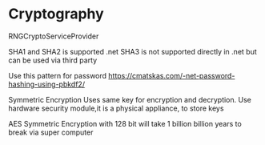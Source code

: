 # Cryptography

RNGCryptoServiceProvider

SHA1 and SHA2 is supported .net
SHA3 is not supported directly in .net but can be used via third party

Use this pattern for password
https://cmatskas.com/-net-password-hashing-using-pbkdf2/


Symmetric Encryption
Uses same key for encryption and decryption.
Use hardware security module,it is a physical appliance, to store keys

AES Symmetric Encryption with 128 bit will take 1 billion billion years to break via super computer
